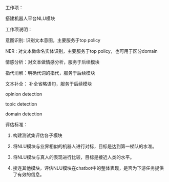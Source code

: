 工作项：

搭建机器人平台NLU模块



工作项说明：

意图识别: 识别文本意图，主要服务于top policy

NER : 对文本做命名实体识别，主要服务于top policy，也可用于区分domain

情感分析：对文本做情感分析，服务于后续模块

指代消解：明确代词的指代，服务于后续模块

文本补全： 补全省略语句，服务于后续模块

opinion detection

topic detection  

domain detection



评估标准：

1. 构建测试集评估各子模块

2. 将NLU模块与业界相似的机器人进行对标，目标是达到第一梯队的水准。

3. 将NLU模块与真人的表现进行比较，目标是接近人类的水平。

4. 接连其他模块，评估NLU模块在chatbot中的整体表现，是否为下游任务提供了有效的信息。







